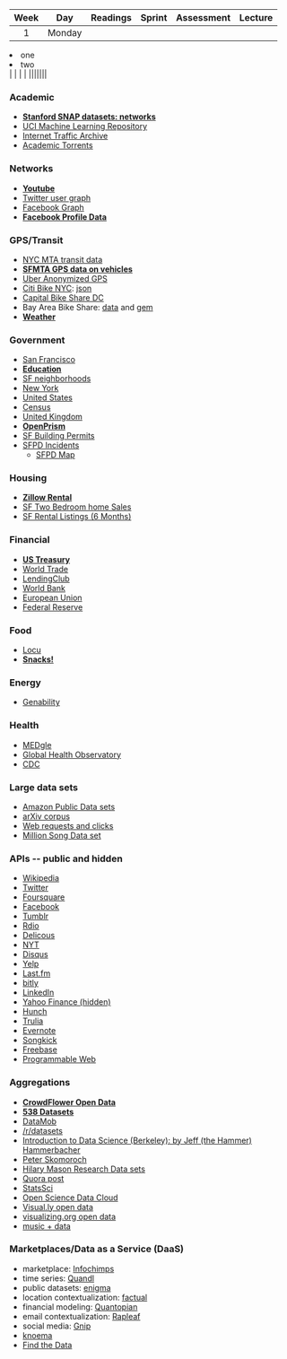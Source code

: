 | Week | Day | Readings | Sprint | Assessment | Lecture |
|:--:|:--:|:--:|:--:|:--:|:--:|
| 1| Monday | <ul>
<li>one</li>
<li>two</li>
</ul>|  | | |
|||||||

### Academic
* __[Stanford SNAP datasets: networks](https://snap.stanford.edu/data/index.html)__
* [UCI Machine Learning Repository](http://archive.ics.uci.edu/ml/)
* [Internet Traffic Archive](http://ita.ee.lbl.gov/html/traces.html)
* [Academic Torrents](http://academictorrents.com/)

### Networks
* __[Youtube](http://netsg.cs.sfu.ca/youtubedata/)__
* [Twitter user graph](http://an.kaist.ac.kr/traces/WWW2010.html)
* [Facebook Graph](http://konect.uni-koblenz.de/networks/facebook-sg)
* __[Facebook Profile Data](http://mypersonality.org/wiki/doku.php?id=download_databases)__

### GPS/Transit
* [NYC MTA transit data](http://www.mta.info/developers/download.html)
* __[SFMTA GPS data on vehicles](https://data.sfgov.org/Transportation/Raw-AVL-GPS-data/5fk7-ivit)__
* [Uber Anonymized GPS](http://www.infochimps.com/datasets/uber-anonymized-gps-logs)
* [Citi Bike NYC](http://citibikenyc.com/system-data): [json](http://appservices.citibikenyc.com/data2/stations.php)
* [Capital Bike Share DC](http://capitalbikeshare.com/system-data)
* Bay Area Bike Share: [data](http://bayareabikeshare.com/stations/json) and [gem](http://blog.zackshapiro.com/bikeshare-a-ruby-gem-for-interacting-with-bay-area-bike-share)
* __[Weather](http://www.wunderground.com/history/airport/KSFO/2014/1/6/DailyHistory.html)__

### Government
* [San Francisco](https://data.sfgov.org/)
* __[Education](https://www.edsurge.com/n/2014-01-21-education-datapalooza)__
* [SF neighborhoods](https://data.sfgov.org/Service-Requests-311-/Neighborhoods/ejmn-jyk6)
* [New York](https://nycopendata.socrata.com/)
* [United States](http://www.data.gov/)
* [Census](http://www2.census.gov/)
* [United Kingdom](http://data.gov.uk/)
* __[OpenPrism](http://openprism.thomaslevine.com/)__
* [SF Building Permits](http://sfdbi.org/building-permits-filed-and-issued) 
* [SFPD Incidents](http://www.datasf.org/page.php?page=tou&return_url=/datafiles/download.php?file=sfpd_incidents)
    * [SFPD Map](http://sf-police.org/index.aspx?page=868)

### Housing
* __[Zillow Rental](http://www.zillow.com/research/data/)__
* [SF Two Bedroom home Sales](https://data.sfgov.org/Public-Health/Two-Bedroom-Home-Sales-from-2012-in-San-Francisco-/bw6b-qwhv) 
* [SF Rental Listings (6 Months)](https://data.sfgov.org/Public-Health/San-Francisco-Rental-Listings-06-2012-12-2012/c2ie-3fuy)

### Financial
* __[US Treasury](http://treasury.io/)__
* [World Trade](http://atlas.media.mit.edu/about/api/data/)
* [LendingClub](https://www.lendingclub.com/info/download-data.action)
* [World Bank](http://data.worldbank.org/)
* [European Union](http://publicdata.eu/)
* [Federal Reserve](http://research.stlouisfed.org/fred2/)

### Food
* [Locu](https://locu.com/)
* __[Snacks!](http://www.snackdata.com/)__

### Energy
* [Genability](genability.com/toolbox/)

### Health
* [MEDgle](http://medgle.com/)
* [Global Health Observatory](http://apps.who.int/gho/data/view.main)
* [CDC](https://data.cdc.gov/)

### Large data sets
* [Amazon Public Data sets](http://aws.amazon.com/publicdatasets/)
* [arXiv corpus](http://arxiv.org/help/bulk_data_s3#src)
* [Web requests and clicks](http://cnets.indiana.edu/groups/nan/webtraffic/click-dataset)
* [Million Song Data set](http://labrosa.ee.columbia.edu/millionsong/)

### APIs -- public and hidden
* [Wikipedia](http://meta.wikimedia.org/wiki/Wikidata)
* [Twitter](https://dev.twitter.com/)
* [Foursquare](https://developer.foursquare.com/)
* [Facebook](https://developers.facebook.com/docs/reference/apis/)
* [Tumblr](http://www.tumblr.com/docs/en/api/v2)
* [Rdio](http://developer.rdio.com/)
* [Delicous](https://delicious.com/developers)
* [NYT](http://developer.nytimes.com/docs)
* [Disqus](http://disqus.com/api/docs/)
* [Yelp](http://www.yelp.com/developers/documentation)
* [Last.fm](http://www.last.fm/api)
* [bitly](http://dev.bitly.com/)
* [LinkedIn](https://developer.linkedin.com/apis)
* [Yahoo Finance (hidden)](http://greenido.wordpress.com/2009/12/22/yahoo-finance-hidden-api/)
* [Hunch](http://hunch.com/developers/v1/)
* [Trulia](http://developer.trulia.com/)
* [Evernote](http://dev.evernote.com/documentation/cloud/)
* [Songkick](http://www.songkick.com/developer/)
* [Freebase](http://www.freebase.com/)
* [Programmable Web](http://www.programmableweb.com/)

### Aggregations
* __[CrowdFlower Open Data](https://crowdflower.com/open-data-library)__
* __[538 Datasets](https://github.com/fivethirtyeight/data)__
* [DataMob](http://datamob.org/datasets/tag/machine-learning)
* [/r/datasets](http://www.reddit.com/r/datasets)
* [Introduction to Data Science (Berkeley): by Jeff (the Hammer) Hammerbacher](http://www.quora.com/Jeff-Hammerbacher/Introduction-to-Data-Science-Data-Sets)
* [Peter Skomoroch](http://www.datawrangling.com/some-datasets-available-on-the-web)
* [Hilary Mason Research Data sets](https://bitly.com/bundles/hmason/1)
* [Quora post](http://www.quora.com/Data/Where-can-I-find-large-datasets-open-to-the-public)
* [StatsSci](http://www.statsci.org/datasets.html)
* [Open Science Data Cloud](https://www.opensciencedatacloud.org/publicdata/)
* [Visual.ly open data](http://blog.visual.ly/data-sources/)
* [visualizing.org open data](http://www.visualizing.org/data/browse)
* [music + data](http://musicdatascience.com/)

### Marketplaces/Data as a Service (DaaS)
* marketplace: [Infochimps](http://www.infochimps.com/datasets)
* time series: [Quandl](http://www.quandl.com/)
* public datasets: [enigma](http://enigma.io/)
* location contextualization: [factual](http://www.factual.com/)
* financial modeling: [Quantopian](https://www.quantopian.com/)
* email contextualization: [Rapleaf](http://www.rapleaf.com/why-rapleaf/)
* social media: [Gnip](http://gnip.com/)
* [knoema](http://knoema.com/)
* [Find the Data](http://www.findthedata.org/)
